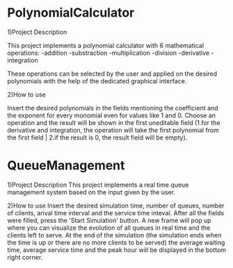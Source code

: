 # PolynomialCalculator

1)Project Description

  This project implements a polynomial calculator with 6 mathematical operations:
-addition
-substraction
-multiplication
-division
-derivative
-integration

  These operations can be selected by the user and applied on the desired polynomials
with the help of the dedicated graphical interface.

2)How to use

  Insert the desired polynomials in the fields mentioning the coefficient and the exponent 
for every monomial even for values like 1 and 0. Choose an operation and the result will be
shown in the first uneditable field (1.for the derivative and integration, the operation will
take the first polynomial from the first field | 2.if the result is 0, the result field will be empty).

# QueueManagement

1)Project Description
  This project implements a real time queue management system based on the input given by the user.
  
2)How to use
  Insert the desired simulation time, number of queues, number of clients, arival time interval and
the service time inteval. After all the fields were filled, press the 'Start Simulation' button.
A new frame will pop up where you can visualize the evolution of all queues in real time and the clients
left to serve. At the end of the simulation (the simulation ends when the time is up or there are no more
clients to be served) the average waiting time, average service time and the peak hour will be displayed
in the bottom right corner.
   
   

